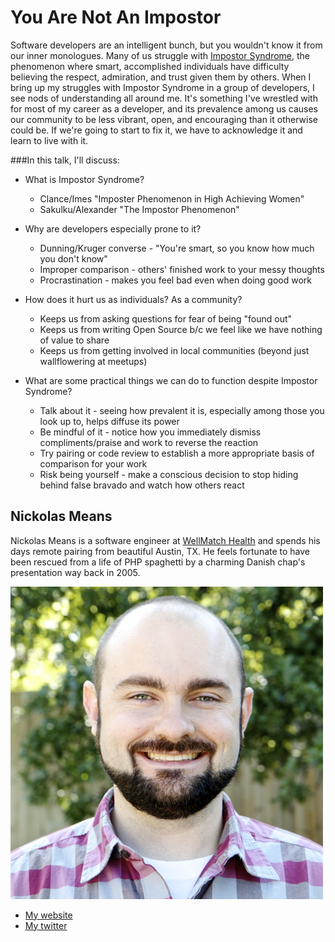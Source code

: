 # You Are Not An Impostor

Software developers are an intelligent bunch, but you wouldn't know it from our inner monologues. Many of us struggle with [Impostor Syndrome](https://en.wikipedia.org/wiki/Impostor_syndrome), the phenomenon where smart, accomplished individuals have difficulty believing the respect, admiration, and trust given them by others. When I bring up my struggles with Impostor Syndrome in a group of developers, I see nods of understanding all around me. It's something I've wrestled with for most of my career as a developer, and its prevalence among us causes our community to be less vibrant, open, and encouraging than it otherwise could be. If we're going to start to fix it, we have to acknowledge it and learn to live with it.

###In this talk, I'll discuss:

* What is Impostor Syndrome?
    - Clance/Imes "Imposter Phenomenon in High Achieving Women"
    - Sakulku/Alexander "The Impostor Phenomenon"

* Why are developers especially prone to it?
    - Dunning/Kruger converse - "You're smart, so you know how much you don't know"
    - Improper comparison - others' finished work to your messy thoughts
    - Procrastination - makes you feel bad even when doing good work

* How does it hurt us as individuals? As a community?
    - Keeps us from asking questions for fear of being "found out"
    - Keeps us from writing Open Source b/c we feel like we have nothing of value to share
    - Keeps us from getting involved in local communities (beyond just wallflowering at meetups)

* What are some practical things we can do to function despite Impostor Syndrome?
    - Talk about it - seeing how prevalent it is, especially among those you look up to, helps diffuse its power
    - Be mindful of it - notice how you immediately dismiss compliments/praise and work to reverse the reaction
    - Try pairing or code review to establish a more appropriate basis of comparison for your work
    - Risk being yourself - make a conscious decision to stop hiding behind false bravado and watch how others react


## Nickolas Means

Nickolas Means is a software engineer at [WellMatch Health](http://www.wellmatchhealth.com/) and spends his days remote pairing from beautiful Austin, TX. He feels fortunate to have been rescued from a life of PHP spaghetti by a charming Danish chap's presentation way back in 2005.

![Profile picture](./nickolas_means.png)

- [My website](http://nickol.as/)
- [My twitter](https://twitter.com/nmeans)
